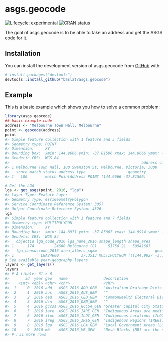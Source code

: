 
<!-- README.md is generated from README.Rmd. Please edit that file -->

# asgs.geocode

<!-- badges: start -->

[![Lifecycle:
experimental](https://img.shields.io/badge/lifecycle-experimental-orange.svg)](https://lifecycle.r-lib.org/articles/stages.html#experimental)
[![CRAN
status](https://www.r-pkg.org/badges/version/asgs.geocode)](https://CRAN.R-project.org/package=asgs.geocode)
<!-- badges: end -->

The goal of asgs.geocode is to be able to take an address and get the
ASGS code for it.

## Installation

You can install the development version of asgs.geocode from
[GitHub](https://github.com/) with:

``` r
# install.packages("devtools")
devtools::install_github("baslat/asgs.geocode")
```

## Example

This is a basic example which shows you how to solve a common problem:

``` r
library(asgs.geocode)
## basic example code
address <- "Melbourne Town Hall, Melbourne"
point <- geocode(address)
point
#> Simple feature collection with 1 feature and 5 fields
#> Geometry type: POINT
#> Dimension:     XY
#> Bounding box:  xmin: 144.9666 ymin: -37.81506 xmax: 144.9666 ymax: -37.81506
#> Geodetic CRS:  WGS 84
#>                                                           address candidate
#> 1 Melbourne Town Hall, 100 Swanston St, Melbourne, Victoria, 3000         1
#>   score match_status address_type                   geometry
#> 1   100        match PointAddress POINT (144.9666 -37.81506)

# Get the LGA
lga <- get_asgs(point, 2016, "lga")
#> Layer Type: Feature Layer
#> Geometry Type: esriGeometryPolygon
#> Service Coordinate Reference System: 3857
#> Output Coordinate Reference System: 4326
lga
#> Simple feature collection with 1 feature and 7 fields
#> Geometry type: MULTIPOLYGON
#> Dimension:     XY
#> Bounding box:  xmin: 144.8971 ymin: -37.85067 xmax: 144.9914 ymax: -37.77545
#> Geodetic CRS:  WGS 84
#>   objectid lga_code_2016 lga_name_2016 shape_length shape_area
#> 1      174         24600 Melbourne (C)     51750.21   59941687
#>   lga_censuscode_2016 area_albers_sqkm                          geoms
#> 1            LGA24600          37.3513 MULTIPOLYGON (((144.9027 -3...
# See available year-geography layers
layers <- get_layers()
layers
#> # A tibble: 61 × 6
#>       id  year geo   name                description                       url  
#>    <int> <dbl> <chr> <chr>               <chr>                             <chr>
#>  1     0  2016 add   ASGS_2016_ADD_GEN   "Australian Drainage Divisions (… http…
#>  2     1  2016 aus   ASGS_2016_AUS_GEN   ""                                http…
#>  3     2  2016 ced   ASGS_2016_CED_GEN   "Commonwealth Electoral Division… http…
#>  4     3  2016 dzn   ASGS_2016_DZN_GEN   ""                                http…
#>  5     4  2016 gccsa ASGS_2016_GCCSA_GEN "Greater Capital City Statistica… http…
#>  6     5  2016 iare  ASGS_2016_IARE_GEN  "Indigenous Areas are medium siz… http…
#>  7     6  2016 iloc  ASGS_2016_ILOC_GEN  "Indigenous Locations (ILOCs) ar… http…
#>  8     7  2016 ireg  ASGS_2016_IREG_GEN  "Indigenous Regions (IREGs) are … http…
#>  9     8  2016 lga   ASGS_2016_LGA_GEN   "Local Government Areas (LGAs) a… http…
#> 10     9  2016 mb    ASGS_2016_MB_GEN    "Mesh Blocks (MB) are the smalle… http…
#> # ℹ 51 more rows
```
